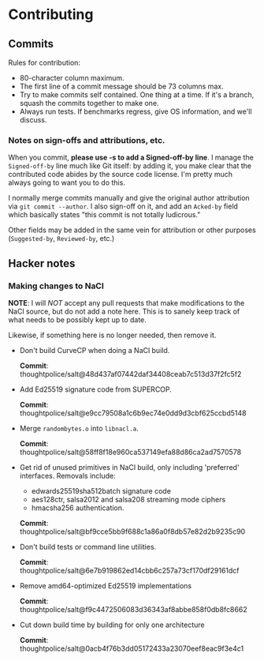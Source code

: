 # Contributing

## Commits

Rules for contribution:

  * 80-character column maximum.
  * The first line of a commit message should be 73 columns max.
  * Try to make commits self contained. One thing at a time.
    If it's a branch, squash the commits together to make one.
  * Always run tests. If benchmarks regress, give OS information,
    and we'll discuss.

### Notes on sign-offs and attributions, etc.

When you commit, **please use -s to add a Signed-off-by line**. I manage
the `Signed-off-by` line much like Git itself: by adding it, you make clear
that the contributed code abides by the source code license. I'm pretty
much always going to want you to do this.

I normally merge commits manually and give the original author attribution
via `git commit --author`. I also sign-off on it, and add an `Acked-by` field
which basically states "this commit is not totally ludicrous."

Other fields may be added in the same vein for attribution or other purposes
(`Suggested-by`, `Reviewed-by`, etc.)

## Hacker notes

### Making changes to NaCl

**NOTE**: I will *NOT* accept any pull requests that make modifications to
the NaCl source, but do not add a note here. This is to sanely keep track
of what needs to be possibly kept up to date.

Likewise, if something here is no longer needed, then remove it.

  * Don't build CurveCP when doing a NaCl build.

    **Commit**: thoughtpolice/salt@48d437af07442daf34408ceab7c513d37f2fc5f2

  * Add Ed25519 signature code from SUPERCOP.

    **Commit**: thoughtpolice/salt@e9cc79508a1c6b9ec74e0dd9d3cbf625ccbd5148

  * Merge `randombytes.o` into `libnacl.a`.

    **Commit**: thoughtpolice/salt@58ff8f18e960ca537149efa88d86ca2ad7570578

  * Get rid of unused primitives in NaCl build, only including
    'preferred' interfaces. Removals include:

      * edwards25519sha512batch signature code
      * aes128ctr, salsa2012 and salsa208 streaming mode ciphers
      * hmacsha256 authentication.

    **Commit**: thoughtpolice/salt@bf9cce5bb9f688c1a86a0f8db57e82d2b9235c90

  * Don't build tests or command line utilities.

    **Commit**: thoughtpolice/salt@6e7b919862ed14cbb6c257a73cf170df29161dcf

  * Remove amd64-optimized Ed25519 implementations 

    **Commit**: thoughtpolice/salt@f9c4472506083d36343af8abbe858f0db8fc8662

  * Cut down build time by building for only one architecture

    **Commit**: thoughtpolice/salt@0acb4f76b3dd05172433a23070eef8eac9f3e4c1
